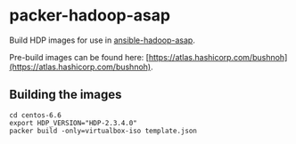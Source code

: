 # packer-hadoop-asap
Build HDP images for use in [ansible-hadoop-asap](https://github.com/bushnoh/ansible-hadoop-asap).

Pre-build images can be found here: [https://atlas.hashicorp.com/bushnoh](https://atlas.hashicorp.com/bushnoh).

## Building the images
```
cd centos-6.6
export HDP_VERSION="HDP-2.3.4.0"
packer build -only=virtualbox-iso template.json
```
